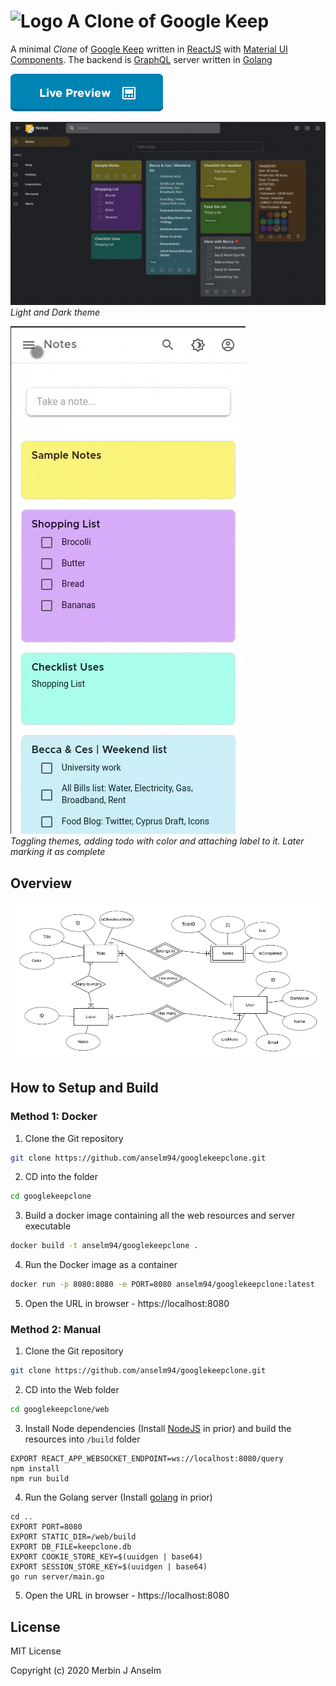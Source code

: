 # ![Logo](./docs/logo.ico) A Clone of Google Keep

A minimal *Clone* of [Google Keep](https://keep.google.com) written in [ReactJS](https://reactjs.org/) with [Material UI Components](https://material-ui.com/). The backend is [GraphQL](https://graphql.org/) server written in [Golang](https://golang.org/)

[![Preview Button](./docs/preview-button.png)](https://googlekeep-anselm94.herokuapp.com/)

![Light and Dark theme demo](./docs/dark-light-theme.gif)
<br/>*Light and Dark theme*

![Mobile demo](./docs/mobile-add-todo.gif)
<br/>*Toggling themes, adding todo with color and attaching label to it. Later marking it as complete*

## Overview

![ER Diagram](./docs/er-diagram.png)

## How to Setup and Build

### Method 1: Docker

1) Clone the Git repository

```sh
git clone https://github.com/anselm94/googlekeepclone.git
```

2) CD into the folder

```sh
cd googlekeepclone
```

3) Build a docker image containing all the web resources and server executable

```sh
docker build -t anselm94/googlekeepclone .
```

4) Run the Docker image as a container

```sh
docker run -p 8080:8080 -e PORT=8080 anselm94/googlekeepclone:latest
```

5) Open the URL in browser - https://localhost:8080

### Method 2: Manual

1) Clone the Git repository

```sh
git clone https://github.com/anselm94/googlekeepclone.git
```

2) CD into the Web folder

```sh
cd googlekeepclone/web
```

3) Install Node dependencies (Install [NodeJS](https://nodejs.org/en/download/) in prior) and build the resources into `/build` folder

```
EXPORT REACT_APP_WEBSOCKET_ENDPOINT=ws://localhost:8080/query
npm install
npm run build
```

4) Run the Golang server (Install [golang](https://golang.org/dl/) in prior)

```
cd ..
EXPORT PORT=8080
EXPORT STATIC_DIR=/web/build
EXPORT DB_FILE=keepclone.db
EXPORT COOKIE_STORE_KEY=$(uuidgen | base64)
EXPORT SESSION_STORE_KEY=$(uuidgen | base64)
go run server/main.go
```

5) Open the URL in browser - https://localhost:8080

## License

MIT License

Copyright (c) 2020 Merbin J Anselm